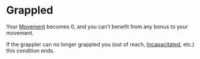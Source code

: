 # Grappled

Your [Movement](../Game%20Procedures/Movement.md) becomes 0, and you can’t benefit from any bonus to your movement.

If the grappler can no longer grappled you (out of reach, [Incapacitated](Incapacitated.md), etc.) this condition ends.